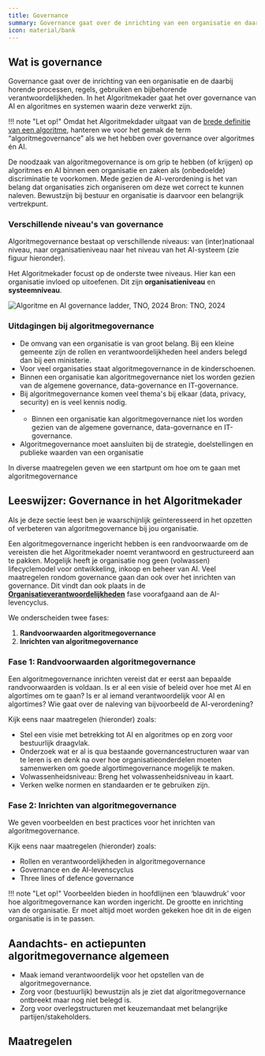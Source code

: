 ```yaml
---
title: Governance
summary: Governance gaat over de inrichting van een organisatie en daar bijbehorende processen en verantwoordelijkheden.
icon: material/bank
---
```


## Wat is governance

Governance gaat over de inrichting van een organisatie en de daarbij horende processen, regels, gebruiken en bijbehorende verantwoordelijkheden. 
In het Algoritmekader gaat het over governance van AI en algoritmes en systemen waarin deze verwerkt zijn. 

!!! note "Let op!"
    Omdat het Algoritmekdader uitgaat van de [brede definitie van een algoritme](../overhetalgoritmekader/definities.md), hanteren we voor het gemak de term “algoritmegovernance” als we het hebben over governance over algoritmes én AI. 

De noodzaak van algoritmegovernance is om grip te hebben (of krijgen) op algoritmes en AI binnen een organisatie en zaken als (onbedoelde) discriminatie te voorkomen. 
Mede gezien de AI-verordening is het van belang dat organisaties zich organiseren om deze wet correct te kunnen naleven. 
Bewustzijn bij bestuur en organisatie is daarvoor een belangrijk vertrekpunt.

### Verschillende niveau's van governance
Algoritmegovernance bestaat op verschillende niveaus: van (inter)nationaal niveau, naar organisatieniveau naar het niveau van het AI-systeem (zie figuur hieronder). 

Het Algoritmekader focust op de onderste twee niveaus. Hier kan een organisatie invloed op uitoefenen. Dit zijn **organisatieniveau** en **systeemniveau**.

![Algoritme en AI governance ladder, TNO, 2024](https://github.com/user-attachments/assets/e6102b7f-347b-447a-83e5-bc423ad031c3)
Bron: TNO, 2024

### Uitdagingen bij algoritmegovernance
* De omvang van een organisatie is van groot belang. Bij een kleine gemeente zijn de rollen en verantwoordelijkheden heel anders belegd dan bij een ministerie.
* Voor veel organisaties staat algoritmegovernance in de kinderschoenen.
* Binnen een organisatie kan algoritmegovernance niet los worden gezien van de algemene governance, data-governance en IT-governance. 
* Bij algoritmegovernance komen veel thema's bij elkaar (data, privacy, security) en is veel kennis nodig.
* * Binnen een organisatie kan algoritmegovernance niet los worden gezien van de algemene governance, data-governance en IT-governance.
* Algoritmegovernance moet aansluiten bij de strategie, doelstellingen en publieke waarden van een organisatie

In diverse maatregelen geven we een startpunt om hoe om te gaan met algoritmegovernance

## Leeswijzer: Governance in het Algoritmekader

Als je deze sectie leest ben je waarschijnlijk geïnteresseerd in het opzetten of verbeteren van algoritmegovernance bij jou organisatie.

Een algoritmegovernance ingericht hebben is een randvoorwaarde om de vereisten die het Algoritmekader noemt verantwoord en gestructureerd aan te pakken. Mogelijk heeft je organisatie nog geen (volwassen) lifecyclemodel voor ontwikkeling, inkoop en beheer van AI. Veel maatregelen rondom governance gaan dan ook over het inrichten van governance. Dit vindt dan ook plaats in de [**Organisatieverantwoordelijkheden**](https://minbzk.github.io/Algoritmekader/levenscyclus/organisatieverantwoordelijkheden/) fase voorafgaand aan de AI-levencyclus.

We onderscheiden twee fases:
1. **Randvoorwaarden algoritmegovernance**
2. **Inrichten van algoritmegovernance** 

### Fase 1: Randvoorwaarden algoritmegovernance

Een algoritmegovernance inrichten vereist dat er eerst aan bepaalde randvoorwaarden is voldaan. Is er al een visie of beleid over hoe met AI en algortimes om te gaan? Is er al iemand verantwoordelijk voor AI en algortimes? Wie gaat over de naleving van bijvoorbeeld de AI-verordening?

Kijk eens naar maatregelen (hieronder) zoals:
* Stel een visie met betrekking tot AI en algoritmes op en zorg voor bestuurlijk draagvlak.
* Onderzoek wat er al is qua bestaande governancestructuren waar van te leren is en denk na over hoe organisatieonderdelen moeten samenwerken om goede algortimegovernance mogelijk te maken.
* Volwassenheidsniveau: Breng het volwassenheidsniveau in kaart.
* Verken welke normen en standaarden er te gebruiken zijn.

### Fase 2: Inrichten van algoritmegovernance

We geven voorbeelden en best practices voor het inrichten van algoritmegovernance.

Kijk eens naar maatregelen (hieronder) zoals:
* Rollen en verantwoordelijkheden in algoritmegovernance
* Governance en de AI-levenscyclus
* Three lines of defence governance

!!! note "Let op!"
    Voorbeelden bieden in hoofdlijnen een ‘blauwdruk’ voor hoe algoritmegovernance kan worden ingericht. 
    De grootte en inrichting van de organisatie. 
    Er moet altijd moet worden gekeken hoe dit in de eigen organisatie is in te passen. 
 

## Aandachts- en actiepunten algoritmegovernance algemeen
* Maak iemand verantwoordelijk voor het opstellen van de algoritmegovernance.
* Zorg voor (bestuurlijk) bewustzijn als je ziet dat algoritmegovernance ontbreekt maar nog niet belegd is.
* Zorg voor overlegstructuren met keuzemandaat met belangrijke partijen/stakeholders.


## Maatregelen

<!-- list_maatregelen onderwerp/governance no-search no-onderwerp no-rol no-levenscyclus -->
